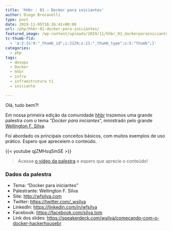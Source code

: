 ```yaml
---
title: 'hhbr : 01 – Docker para iniciantes'
author: Diego Brocanelli
type: post
date: 2019-11-05T16:26:41+00:00
url: /php/hhbr-01-docker-para-iniciantes/
featured_image: /wp-content/uploads/2019/11/hhbr_01_dockerparainiciantes.png
tc-thumb-fld:
  - 'a:2:{s:9:"_thumb_id";i:2129;s:11:"_thumb_type";s:5:"thumb";}'
categories:
  - php
tags:
  - devops
  - Docker
  - hhbr
  - infra
  - infraestrutura ti
  - iniciante

---
```

Olá, tudo bem?!

Em nossa primeira edição da comunidade [hhbr][1] trazemos uma grande palestra com o tema “_Docker para iniciantes_”, ministrado pelo grande [Wellington F. Silva][2].

Foi abordado os principais conceitos básicos, com muitos exemplos de uso prático. Espero que apreceiem o conteúdo.

{{< youtube qjZMHsqSmSE >}}

> Acesse [o vídeo da palestra](https://www.youtube.com/watch?v=qjZMHsqSmSE) e espero que aprecie o conteúdo!

### Dados da palestra

* Tema: “Docker para iniciantes”
* Palestrante: Wellington F. Silva
* Site: http://wfsilva.com
* Twitter: https://twitter.com/_wsilva
* LinkedIn: https://linkedin.com/in/wfsilva
* Facebook: https://facebook.com/silva.tom
* Link dos slides: https://speakerdeck.com/wsilva/comecando-com-o-docker-hackerhousebr

 [1]: https://www.youtube.com/hhbr-tech
 [2]: http://wfsilva.com/
 [3]: https://twitter.com/_wsilva